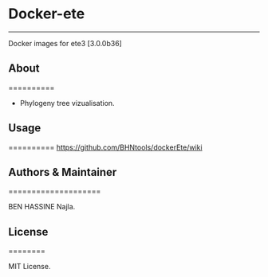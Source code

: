 # Docker-ete
--------------------------------------

Docker images for ete3 [3.0.0b36]

## About
==========

* Phylogeny tree vizualisation.
	
## Usage
==========
<a href="https://github.com/BHNtools/dockerEte/wiki">https://github.com/BHNtools/dockerEte/wiki</a>

## Authors & Maintainer
====================

BEN HASSINE Najla.

## License
========

MIT License.
